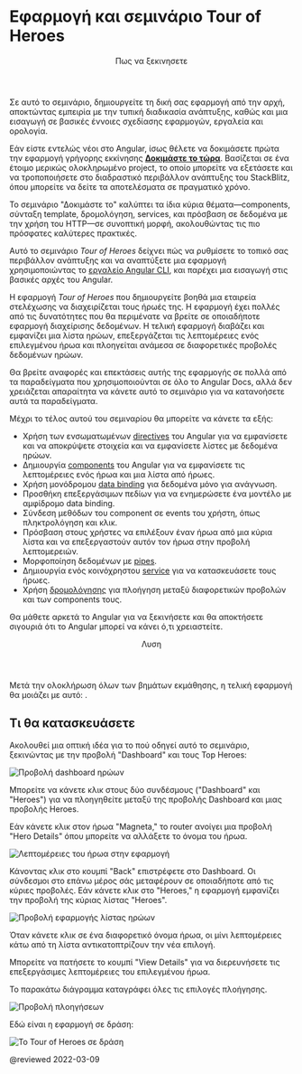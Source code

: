 <h1 class="no-toc">Εφαρμογή και σεμινάριο Tour of Heroes</h1>

<div class="callout is-helpful">
<header>Πως να ξεκινησετε</header>

Σε αυτό το σεμινάριο, δημιουργείτε τη δική σας εφαρμογή από την αρχή, αποκτώντας εμπειρία με την τυπική διαδικασία ανάπτυξης, καθώς και μια εισαγωγή σε βασικές έννοιες σχεδίασης εφαρμογών, εργαλεία και ορολογία.

Εάν είστε εντελώς νέοι στο Angular, ίσως θέλετε να δοκιμάσετε πρώτα την εφαρμογή γρήγορης εκκίνησης [**Δοκιμάστε το τώρα**](start).
Βασίζεται σε ένα έτοιμο μερικώς ολοκληρωμένο project, το οποίο μπορείτε να εξετάσετε και να τροποποιήσετε στο διαδραστικό περιβάλλον ανάπτυξης του StackBlitz, όπου μπορείτε να δείτε τα αποτελέσματα σε πραγματικό χρόνο.

Το σεμινάριο "Δοκιμάστε το" καλύπτει τα ίδια κύρια θέματα&mdash;components, σύνταξη template, δρομολόγηση, services, και πρόσβαση σε δεδομένα με την χρήση του HTTP&mdash;σε συνοπτική μορφή, ακολουθώντας τις πιο πρόσφατες καλύτερες πρακτικές.

</div>

Αυτό το σεμινάριο  _Tour of Heroes_ δείχνει πώς να ρυθμίσετε το τοπικό σας περιβάλλον ανάπτυξης και να αναπτύξετε μια εφαρμογή χρησιμοποιώντας το [εργαλείο Angular CLI](cli "Οδηγός εντολών CLI"), και παρέχει μια εισαγωγή στις βασικές αρχές του Angular.

Η εφαρμογή _Tour of Heroes_ που δημιουργείτε βοηθά μια εταιρεία στελέχωσης να διαχειρίζεται τους ήρωές της.
Η εφαρμογή έχει πολλές από τις δυνατότητες που θα περιμένατε να βρείτε σε οποιαδήποτε εφαρμογή διαχείρισης δεδομένων.
Η τελική εφαρμογή διαβάζει και εμφανίζει μια λίστα ηρώων, επεξεργάζεται τις λεπτομέρειες ενός επιλεγμένου ήρωα και πλοηγείται ανάμεσα σε διαφορετικές προβολές δεδομένων ηρώων.

Θα βρείτε αναφορές και επεκτάσεις αυτής της εφαρμογής σε πολλά από τα παραδείγματα που χρησιμοποιούνται σε όλο το Angular Docs, αλλά δεν χρειάζεται απαραίτητα να κάνετε αυτό το σεμινάριο για να κατανοήσετε αυτά τα παραδείγματα.

Μέχρι το τέλος αυτού του σεμιναρίου θα μπορείτε να κάνετε τα εξής:

* Χρήση των ενσωματωμένων [directives](guide/glossary#directive "Ορισμός directives") του Angular για να εμφανίσετε και να αποκρύψετε στοιχεία και να εμφανίσετε λίστες με δεδομένα ηρώων.
* Δημιουργία [components](guide/glossary#component "Ορισμός components") του Angular για να εμφανίσετε τις λεπτομέρειες ενός ήρωα και μια λίστα από ήρωες.
* Χρήση μονόδρομου [data binding](guide/glossary#data-binding "Ορισμός data binding")  για δεδομένα μόνο για ανάγνωση.
* Προσθήκη επεξεργάσιμων πεδίων για να ενημερώσετε ένα μοντέλο με αμφίδρομο data binding.
* Σύνδεση μεθόδων του component σε events του χρήστη, όπως πληκτρολόγηση και κλικ.
* Πρόσβαση στους χρήστες να επιλέξουν έναν ήρωα από μια κύρια λίστα και να επεξεργαστούν αυτόν τον ήρωα στην προβολή λεπτομερειών.
* Μορφοποίηση δεδομένων με [pipes](guide/glossary#pipe "Ορισμός pipe").
* Δημιουργία ενός κοινόχρηστου [service](guide/glossary#service "Ορισμός service") για να κατασκευάσετε τους ήρωες.
* Χρήση [δρομολόγησης](guide/glossary#router "Ορισμός router") για πλοήγηση μεταξύ διαφορετικών προβολών και των components τους.

Θα μάθετε αρκετά το Angular για να ξεκινήσετε και θα αποκτήσετε σιγουριά ότι το Angular μπορεί να κάνει ό,τι χρειαστείτε.

<div class="callout is-helpful">
<header>Λυση</header>

Μετά την ολοκλήρωση όλων των βημάτων εκμάθησης, η τελική εφαρμογή θα μοιάζει με αυτό: <live-example name="toh-pt6"></live-example>.

</div>

## Τι θα κατασκευάσετε

Ακολουθεί μια οπτική ιδέα για το πού οδηγεί αυτό το σεμινάριο, ξεκινώντας με την προβολή "Dashboard"
και τους Top Heroes:

<div class="lightbox">
  <img src='generated/images/guide/toh/heroes-dashboard-1.png' alt="Προβολή dashboard ηρώων">
</div>

Μπορείτε να κάνετε κλικ στους δύο συνδέσμους ("Dashboard" και "Heroes")
για να πλοηγηθείτε μεταξύ της προβολής Dashboard και μιας προβολής Heroes.

Εάν κάνετε κλικ στον ήρωα "Magneta," το router ανοίγει μια προβολή "Hero Details"
όπου μπορείτε να αλλάξετε το όνομα του ήρωα.

<div class="lightbox">
  <img src='generated/images/guide/toh/hero-details-1.png' alt="Λεπτομέρειες του ήρωα στην εφαρμογή">
</div>

Κάνοντας κλικ στο κουμπί "Back" επιστρέφετε στο Dashboard.
Οι σύνδεσμοι στο επάνω μέρος σάς μεταφέρουν σε οποιαδήποτε από τις κύριες προβολές. 
Εάν κάνετε κλικ στο "Heroes," η εφαρμογή εμφανίζει την προβολή της κύριας λίστας "Heroes".


<div class="lightbox">
  <img src='generated/images/guide/toh/heroes-list-2.png' alt="Προβολή εφαρμογής λίστας ηρώων">
</div>

Όταν κάνετε κλικ σε ένα διαφορετικό όνομα ήρωα, οι μίνι λεπτομέρειες  κάτω από τη λίστα αντικατοπτρίζουν την νέα επιλογή.

Μπορείτε να πατήσετε το κουμπί  "View Details" για να διερευνήσετε τις επεξεργάσιμες λεπτομέρειες του επιλεγμένου ήρωα.

Το παρακάτω διάγραμμα καταγράφει όλες τις επιλογές πλοήγησης.

<div class="lightbox">
  <img src='generated/images/guide/toh/nav-diagram.png' alt="Προβολή πλοηγήσεων">
</div>

Εδώ είναι η εφαρμογή σε δράση:

<div class="lightbox">
  <img src='generated/images/guide/toh/toh-anim.gif' alt="Το Tour of Heroes σε δράση">
</div>

@reviewed 2022-03-09
